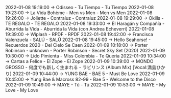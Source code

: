 2022-01-08 19:19:00 -> Odisseo - Tu Tiempo - Tu Tiempo
2022-01-08 19:23:00 -> La Vida Bohème - Men vs Men - Men vs Men
2022-01-08 19:26:00 -> Joliette - Contraluz - Contraluz
2022-01-08 19:29:00 -> Okills - TE REGALO - TE REGALO
2022-01-08 19:33:00 -> El Haragán y Compañía - Aburrida la Vida - Aburrida la Vida (con Andrea Echeverri)
2022-01-08 19:39:00 -> Wiplash - RPDF - RPDF
2022-01-08 19:42:00 -> Francisca Valenzuela - SALÚ - SALÚ
2022-01-08 19:45:00 -> Hello Seahorse! - Recuerdos 2020 - Del Cielo Se Caen
2022-01-09 10:18:00 -> Porter Robinson - unknown - Porter Robinson - Secret Sky Set (2020)
2022-01-09 10:30:00 -> Lido Pimienta - Miss Colombia - Te Queria
2022-01-09 10:34:00 -> Cartas a Felice - El Zope - El Zope
2022-01-09 10:39:00 -> MONDO GROSSO - 何度でも新しく生まれる - ラビリンス (Album Mix) [Vocal:満島ひかり]
2022-01-09 10:44:00 -> YUNG BAE - BAE 5 - Must Be Love
2022-01-09 10:45:00 -> Yung Bae & Macross 82-99 - Bae 5 - Welcome to the Disco
2022-01-09 10:49:00 -> MAYE - Tú - Tú
2022-01-09 10:53:00 -> MAYE - My Love - My Love
